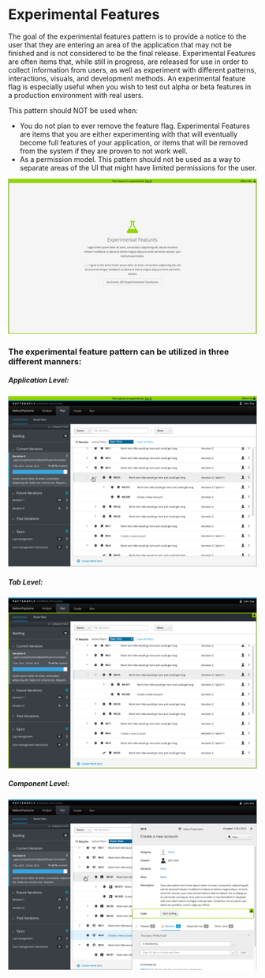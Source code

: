 # Experimental Features

The goal of the experimental features pattern is to provide a notice to the user that they are entering an area of the application that may not be finished and is not considered to be the final release. Experimental Features are often items that, while still in progress, are released for use in order to collect information from users, as well as experiment with different patterns, interactions, visuals, and development methods. An experimental feature flag is especially useful when you wish to test out alpha or beta features in a production environment with real users.

This pattern should NOT be used when:

- You do not plan to ever remove the feature flag. Experimental Features are items that you are either experimenting with that will eventually become full features of your application, or items that will be removed from the system if they are proven to not work well.
- As a permission model. This pattern should not be used as a way to separate areas of the UI that might have limited permissions for the user.

![Experimental Feature layout](img/experimental-feature-layout.png)

### The experimental feature pattern can be utilized in three different manners:

##### Application Level:
![Experimental Feature in context](img/experimental-feature-application.png)

##### Tab Level:

![Experimental Feature in context](img/experimental-feature-tab.png)

##### Component Level:

![Experimental Feature in context](img/experimental-feature-component.png)
